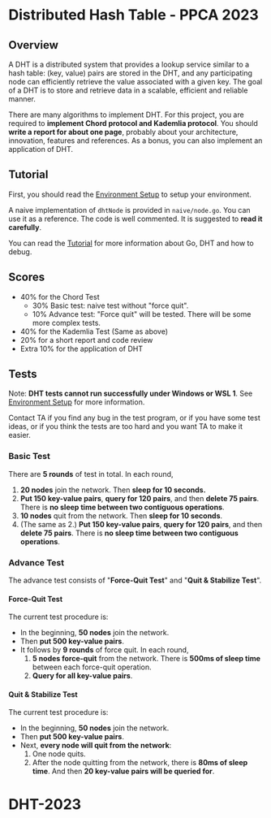 # Distributed Hash Table - PPCA 2023

## Overview

A DHT is a distributed system that provides a lookup service similar to a hash table: (key, value) pairs are stored in the DHT, and any participating node can efficiently retrieve the value associated with a given key.
The goal of a DHT is to store and retrieve data in a scalable, efficient and reliable manner.

There are many algorithms to implement DHT. For this project, you are required to **implement Chord protocol and Kademlia protocol**. You should **write a report for about one page**, probably about your architecture, innovation, features and references. As a bonus, you can also implement an application of DHT.

## Tutorial

First, you should read the [Environment Setup](doc/env-setup.md) to setup your environment.

A naive implementation of `dhtNode` is provided in `naive/node.go`. You can use it as a reference. The code is well commented. It is suggested to **read it carefully**.

You can read the [Tutorial](doc/tutorial.md) for more information about Go, DHT and how to debug.

## Scores

- 40% for the Chord Test
  - 30% Basic test: naive test without "force quit".
  - 10% Advance test: "Force quit" will be tested. There will be some more complex tests.
- 40% for the Kademlia Test (Same as above)
- 20% for a short report and code review
- Extra 10% for the application of DHT

## Tests

Note: **DHT tests cannot run successfully under Windows or WSL 1**. See [Environment Setup](doc/env-setup.md) for more information.

Contact TA if you find any bug in the test program, or if you have some test ideas, or if you think the tests are too hard and you want TA to make it easier.

### Basic Test

There are **5 rounds** of test in total. In each round,

1. **20 nodes** join the network. Then **sleep for 10 seconds.**
2. **Put 150 key-value pairs**, **query for 120 pairs**, and then **delete 75 pairs**. There is **no sleep time between two contiguous operations**.
3. **10 nodes** quit from the network. Then **sleep for 10 seconds**.
4. (The same as 2.) **Put 150 key-value pairs**, **query for 120 pairs**, and then **delete 75 pairs**. There is **no sleep time between two contiguous operations**.

### Advance Test

The advance test consists of "**Force-Quit Test**" and "**Quit & Stabilize Test**".

#### Force-Quit Test

The current test procedure is:

* In the beginning, **50 nodes** join the network.
* Then **put 500 key-value pairs**.
* It follows by **9 rounds** of force quit. In each round,
  1. **5 nodes force-quit** from the network. There is **500ms of sleep time** between each force-quit operation.
  2. **Query for all key-value pairs**.

#### Quit & Stabilize Test

The current test procedure is:

* In the beginning, **50 nodes** join the network.
* Then **put 500 key-value pairs**.
* Next, **every node will quit from the network**:
  1. One node quits.
  2. After the node quitting from the network, there is **80ms of sleep time**. And then **20 key-value pairs will be queried for**.

# DHT-2023
